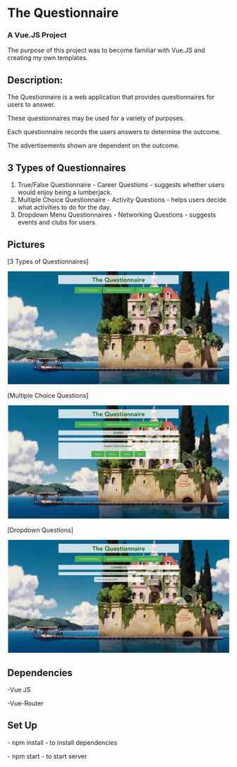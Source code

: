 # The Questionnaire

### A Vue.JS Project

The purpose of this project was to become familiar with Vue.JS and creating my own templates. 

## Description:

The Questionnaire is a web application that provides questionnaires for users to answer. 

These questionnaires may be used for a variety of purposes. 

Each questionnaire records the users answers to determine the outcome.

The advertisements shown are dependent on the outcome.

## 3 Types of Questionnaires

1. True/False Questionnaire - Career Questions - suggests whether users would enjoy being a lumberjack. 
2. Multiple Choice Questionnaire - Activity Questions - helps users decide what activities to do for the day.
3. Dropdown Menu Questionnaires - Networking Questions - suggests events and clubs for users. 

## Pictures
<p>[3 Types of Questionnaires]</p>
<img src="/documents/three.gif">

<p>[Multiple Choice Questions]</p>
<img src="/documents/mc.gif">

<p>[Dropdown Questions]</p>
<img src="/documents/dd.gif"/>

## Dependencies

<p> -Vue JS </p>
<p> -Vue-Router </p>

## Set Up
<p> - npm install - to install dependencies</p>
<p> - npm start - to start server </p>


